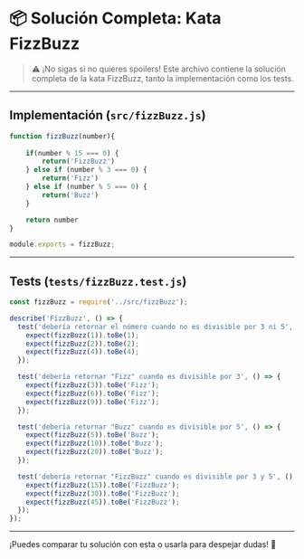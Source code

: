 # 📦 Solución Completa: Kata FizzBuzz

> ⚠️ ¡No sigas si no quieres spoilers! Este archivo contiene la solución completa de la kata FizzBuzz, tanto la implementación como los tests.

---

## Implementación (`src/fizzBuzz.js`)

```javascript
function fizzBuzz(number){
    
    if(number % 15 === 0) {
        return('FizzBuzz')
    } else if (number % 3 === 0) {
        return('Fizz')
    } else if (number % 5 === 0) {
        return('Buzz')
    }

    return number
}

module.exports = fizzBuzz;
```

---

## Tests (`tests/fizzBuzz.test.js`)

```javascript
const fizzBuzz = require('../src/fizzBuzz');

describe('FizzBuzz', () => {
  test('debería retornar el número cuando no es divisible por 3 ni 5', () => {
    expect(fizzBuzz(1)).toBe(1);
    expect(fizzBuzz(2)).toBe(2);
    expect(fizzBuzz(4)).toBe(4);
  });

  test('debería retornar "Fizz" cuando es divisible por 3', () => {
    expect(fizzBuzz(3)).toBe('Fizz');
    expect(fizzBuzz(6)).toBe('Fizz');
    expect(fizzBuzz(9)).toBe('Fizz');
  });

  test('debería retornar "Buzz" cuando es divisible por 5', () => {
    expect(fizzBuzz(5)).toBe('Buzz');
    expect(fizzBuzz(10)).toBe('Buzz');
    expect(fizzBuzz(20)).toBe('Buzz');
  });

  test('debería retornar "FizzBuzz" cuando es divisible por 3 y 5', () => {
    expect(fizzBuzz(15)).toBe('FizzBuzz');
    expect(fizzBuzz(30)).toBe('FizzBuzz');
    expect(fizzBuzz(45)).toBe('FizzBuzz');
  });
});
```

---

¡Puedes comparar tu solución con esta o usarla para despejar dudas! 🎉 